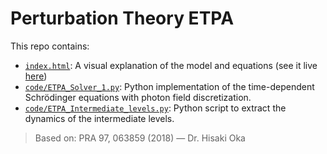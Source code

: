 # Perturbation Theory ETPA

This repo contains:

- [`index.html`](./index.html): A visual explanation of the model and equations (see it live [here](https://christiancv11.github.io/Perturbation_Theory_ETPA/))
- [`code/ETPA_Solver_1.py`](./code/ETPA_Solver_1.py): Python implementation of the time-dependent Schrödinger equations with photon field discretization.
- [`code/ETPA_Intermediate_levels.py`](./code/ETPA_Intermediate_levels.py): Python script to extract the dynamics of the intermediate levels.

> Based on: PRA 97, 063859 (2018) — Dr. Hisaki Oka
